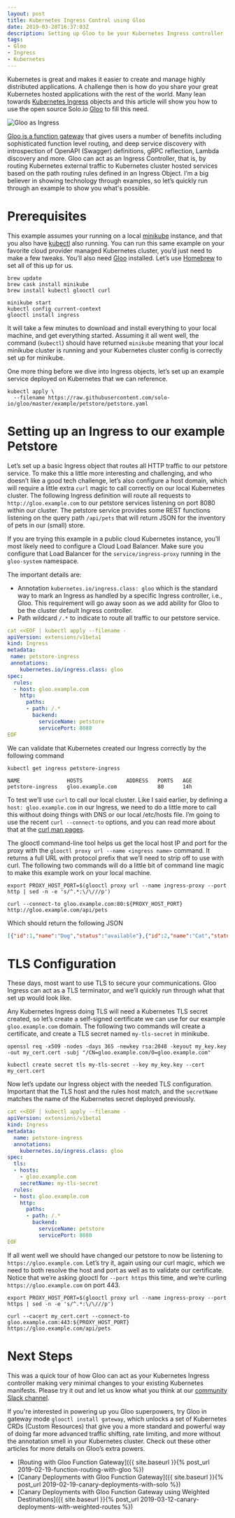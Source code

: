 ```yaml
---
layout: post
title: Kubernetes Ingress Control using Gloo
date: 2019-03-28T16:37:03Z
description: Setting up Gloo to be your Kubernetes Ingress controller
tags:
- Gloo
- Ingress
- Kubernetes
---
```


Kubernetes is great and makes it easier to create and manage highly distributed applications. A challenge then is how do you share your great Kubernetes hosted applications with the rest of the world. Many lean towards [Kubernetes Ingress](https://kubernetes.io/docs/concepts/services-networking/ingress/) objects and this article will show you how to use the open source Solo.io [Gloo](https://gloo.solo.io) to fill this need.

![Gloo as Ingress](/assets/gloo_as_ingress.png)

[Gloo is a function gateway](https://medium.com/solo-io/announcing-gloo-the-function-gateway-3f0860ef6600) that gives users a number of benefits including sophisticated function level routing, and deep service discovery with introspection of OpenAPI (Swagger) definitions, gRPC reflection, Lambda discovery and more. Gloo can act as an Ingress Controller, that is, by routing Kubernetes external traffic to Kubernetes cluster hosted services based on the path routing rules defined in an Ingress Object. I’m a big believer in showing technology through examples, so let’s quickly run through an example to show you what's possible.

# Prerequisites

This example assumes your running on a local [minikube](https://kubernetes.io/docs/setup/minikube/) instance, and that you also have [kubectl](https://kubernetes.io/docs/tasks/tools/install-kubectl/) also running. You can run this same example on your favorite cloud provider managed Kubernetes cluster, you’d just need to make a few tweaks. You’ll also need [Gloo](https://gloo.solo.io) installed. Let’s use [Homebrew](https://brew.sh/) to set all of this up for us.

```shell
brew update
brew cask install minikube
brew install kubectl glooctl curl

minikube start
kubectl config current-context
glooctl install ingress
```

It will take a few minutes to download and install everything to your local machine, and get everything started. Assuming it all went well, the command (`kubectl`) should have returned `minikube` meaning that your local minikube cluster is running and your Kubernetes cluster config is correctly set up for minikube.

One more thing before we dive into Ingress objects, let’s set up an example service deployed on Kubernetes that we can reference.

```shell
kubectl apply \
  --filename https://raw.githubusercontent.com/solo-io/gloo/master/example/petstore/petstore.yaml
```

# Setting up an Ingress to our example Petstore

Let’s set up a basic Ingress object that routes all HTTP traffic to our petstore service. To make this a little more interesting and challenging, and who doesn’t like a good tech challenge, let’s also configure a host domain, which will require a little extra `curl` magic to call correctly on our local Kubernetes cluster. The following Ingress definition will route all requests to `http://gloo.example.com` to our petstore services listening on port 8080 within our cluster. The petstore service provides some REST functions listening on the query path `/api/pets` that will return JSON for the inventory of pets in our (small) store.

If you are trying this example in a public cloud Kubernetes instance, you’ll most likely need to configure a Cloud Load Balancer. Make sure you configure that Load Balancer for the `service/ingress-proxy` running in the `gloo-system` namespace.

The important details are:

* Annotation `kubernetes.io/ingress.class: gloo` which is the standard way to mark an Ingress as handled by a specific Ingress controller, i.e., Gloo. This requirement will go away soon as we add ability for Gloo to be the cluster default Ingress controller.
* Path wildcard `/.*` to indicate to route all traffic to our petstore service.

```yaml
cat <<EOF | kubectl apply --filename -
apiVersion: extensions/v1beta1
kind: Ingress
metadata:
 name: petstore-ingress
 annotations:
    kubernetes.io/ingress.class: gloo
spec:
  rules:
  - host: gloo.example.com
    http:
      paths:
      - path: /.*
        backend:
          serviceName: petstore
          servicePort: 8080
EOF
```

We can validate that Kubernetes created our Ingress correctly by the following command

```shell
kubectl get ingress petstore-ingress

NAME               HOSTS              ADDRESS   PORTS   AGE
petstore-ingress   gloo.example.com             80      14h
```

To test we’ll use `curl` to call our local cluster. Like I said earlier, by defining a `host: gloo.example.com` in our Ingress, we need to do a little more to call this without doing things with DNS or our local /etc/hosts file. I’m going to use the recent `curl --connect-to` options, and you can read more about that at the [curl man pages](https://curl.haxx.se/docs/manpage.html#--connect-to).

The glooctl command-line tool helps us get the local host IP and port for the proxy with the `glooctl proxy url --name <ingress name>` command. It returns a full URL with protocol prefix that we’ll need to strip off to use with curl. The following two commands will do a little bit of command line magic to make this example work on your local machine.

```shell
export PROXY_HOST_PORT=$(glooctl proxy url --name ingress-proxy --port http | sed -n -e 's/^.*:\/\///p')

curl --connect-to gloo.example.com:80:${PROXY_HOST_PORT} http://gloo.example.com/api/pets
```

Which should return the following JSON

```json
[{"id":1,"name":"Dog","status":"available"},{"id":2,"name":"Cat","status":"pending"}]
```

# TLS Configuration

These days, most want to use TLS to secure your communications. Gloo Ingress can act as a TLS terminator, and we’ll quickly run through what that set up would look like.

Any Kubernetes Ingress doing TLS will need a Kubernetes TLS secret created, so let’s create a self-signed certificate we can use for our example `gloo.example.com` domain. The following two commands will create a certificate, and create a TLS secret named `my-tls-secret` in minikube.

```shell
openssl req -x509 -nodes -days 365 -newkey rsa:2048 -keyout my_key.key -out my_cert.cert -subj "/CN=gloo.example.com/O=gloo.example.com"

kubectl create secret tls my-tls-secret --key my_key.key --cert my_cert.cert
```

Now let’s update our Ingress object with the needed TLS configuration. Important that the TLS host and the rules host match, and the `secretName` matches the name of the Kubernetes secret deployed previously.

```yaml
cat <<EOF | kubectl apply --filename -
apiVersion: extensions/v1beta1
kind: Ingress
metadata:
  name: petstore-ingress
  annotations:
    kubernetes.io/ingress.class: gloo
spec:
  tls:
  - hosts:
    - gloo.example.com
    secretName: my-tls-secret
  rules:
  - host: gloo.example.com
    http:
      paths:
      - path: /.*
        backend:
          serviceName: petstore
          servicePort: 8080
EOF
```

If all went well we should have changed our petstore to now be listening to `https://gloo.example.com`. Let’s try it, again using our curl magic, which we need to both resolve the host and port as well as to validate our certificate. Notice that we’re asking glooctl for `--port https` this time, and we’re curling `https://gloo.example.com` on port 443.

```shell
export PROXY_HOST_PORT=$(glooctl proxy url --name ingress-proxy --port https | sed -n -e 's/^.*:\/\///p')

curl --cacert my_cert.cert --connect-to gloo.example.com:443:${PROXY_HOST_PORT} https://gloo.example.com/api/pets
```

# Next Steps

This was a quick tour of how Gloo can act as your Kubernetes Ingress controller making very minimal changes to your existing Kubernetes manifests. Please try it out and let us know what you think at our [community Slack channel](https://slack.solo.io/).

If you're interested in powering up you Gloo superpowers, try Gloo in gateway mode `glooctl install gateway`, which unlocks a set of Kubernetes CRDs (Custom Resources) that give you a more standard and powerful way of doing far more advanced traffic shifting, rate limiting, and more without the annotation smell in your Kubernetes cluster. Check out these other articles for more details on Gloo’s extra powers.

* [Routing with Gloo Function Gateway]({{ site.baseurl }}{% post_url 2019-02-19-function-routing-with-gloo %})
* [Canary Deployments with Gloo Function Gateway]({{ site.baseurl }}{% post_url 2019-02-19-canary-deployments-with-solo %})
* [Canary Deployments with Gloo Function Gateway using Weighted Destinations]({{ site.baseurl }}{% post_url 2019-03-12-canary-deployments-with-weighted-routes %})
